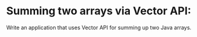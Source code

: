 # Summing two arrays via Vector API:

Write an application that uses Vector API for summing up two Java arrays.